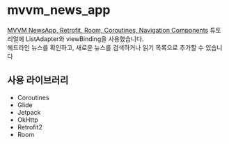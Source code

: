 mvvm_news_app
==
[MVVM NewsApp, Retrofit, Room, Coroutines, Navigation Components](https://www.youtube.com/playlist?list=PLQkwcJG4YTCRF8XiCRESq1IFFW8COlxYJ) 튜토리얼에 ListAdapter와 viewBinding을 사용했습니다.   
헤드라인 뉴스를 확인하고, 새로운 뉴스를 검색하거나 읽기 목록으로 추가할 수 있습니다
   
    
## 사용 라이브러리

* Coroutines
* Glide
* Jetpack
* OkHttp
* Retrofit2
* Room


